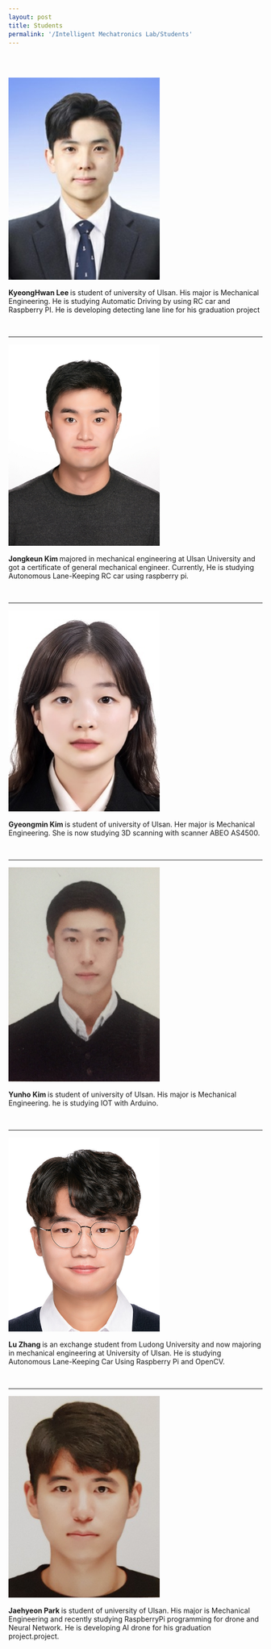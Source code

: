 ```yaml
---
layout: post
title: Students
permalink: '/Intelligent Mechatronics Lab/Students'
---
```


<br><br>

<img src="../assets/img/gyunghwan.jpg" alt="gyunhhwan" width="300">

<strong> KyeongHwan Lee </strong> is student of university of Ulsan. His major is Mechanical Engineering. He is studying Automatic Driving by using RC car and Raspberry PI. He is developing detecting lane line for his graduation project

<br>
<hr>

<img src="../assets/img/jongkeun.jpg" alt="jongkeun" width="300">

<strong> Jongkeun Kim </strong> majored in mechanical engineering at Ulsan University and got a certificate of general mechanical engineer. Currently, He is studying Autonomous Lane-Keeping RC car using raspberry pi. 

<br>
<hr>

<img src="../assets/img/minn.jpg" alt="gyeongmin" width="300">

<strong> Gyeongmin Kim </strong> is student of university of Ulsan. Her major is Mechanical Engineering. She is now studying 3D scanning with scanner ABEO AS4500.  

<br>
<hr>

<img src="../assets/img/yunho.jpg" alt="yunho" width="300">

<strong> Yunho Kim </strong> is student of university of Ulsan. His major is Mechanical Engineering. he is studying IOT with Arduino.

<br>
<hr>

<img src="../assets/img/Lu.jpg" alt="Lu" width="300">

<strong> Lu Zhang </strong>is an exchange student from Ludong University and now majoring in mechanical engineering at University of Ulsan. He is studying Autonomous Lane-Keeping Car Using Raspberry Pi and OpenCV.

<br>
<hr>

<img src="../assets/img/Jaehyeon.jpg" alt="Jaehyeon" width="300">

<strong> Jaehyeon Park </strong>is student of university of Ulsan. His major is Mechanical Engineering and recently studying RaspberryPi programming for drone and Neural Network. He is developing AI drone for his graduation project.project. 

<br>